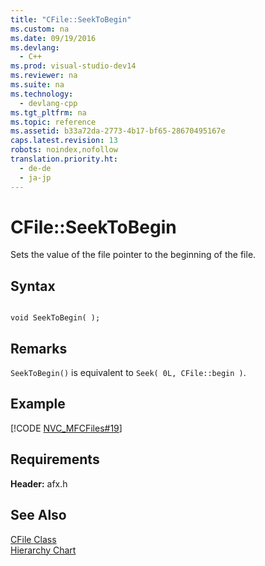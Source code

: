 ```yaml
---
title: "CFile::SeekToBegin"
ms.custom: na
ms.date: 09/19/2016
ms.devlang: 
  - C++
ms.prod: visual-studio-dev14
ms.reviewer: na
ms.suite: na
ms.technology: 
  - devlang-cpp
ms.tgt_pltfrm: na
ms.topic: reference
ms.assetid: b33a72da-2773-4b17-bf65-28670495167e
caps.latest.revision: 13
robots: noindex,nofollow
translation.priority.ht: 
  - de-de
  - ja-jp
---
```

# CFile::SeekToBegin
Sets the value of the file pointer to the beginning of the file.  
  
## Syntax  
  
```  
  
void SeekToBegin( );  
```  
  
## Remarks  
 `SeekToBegin()` is equivalent to `Seek( 0L, CFile::begin )`.  
  
## Example  
 [!CODE [NVC_MFCFiles#19](../CodeSnippet/VS_Snippets_Cpp/NVC_MFCFiles#19)]  
  
## Requirements  
 **Header:** afx.h  
  
## See Also  
 [CFile Class](../vs140/CFile-Class.md)   
 [Hierarchy Chart](../vs140/Hierarchy-Chart.md)